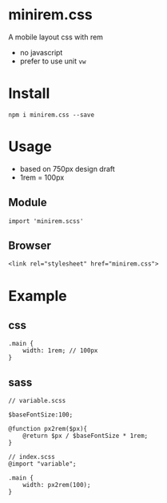 # minirem.css

A mobile layout css with rem

- no javascript
- prefer to use unit `vw`

# Install
    npm i minirem.css --save

# Usage
- based on 750px design draft
- 1rem = 100px

## Module
    import 'minirem.scss'

## Browser
    <link rel="stylesheet" href="minirem.css">

# Example

## css
    .main {
        width: 1rem; // 100px
    }

## sass
    // variable.scss

    $baseFontSize:100;

    @function px2rem($px){
        @return $px / $baseFontSize * 1rem;
    }

    // index.scss
    @import "variable";

    .main {
        width: px2rem(100);
    }
